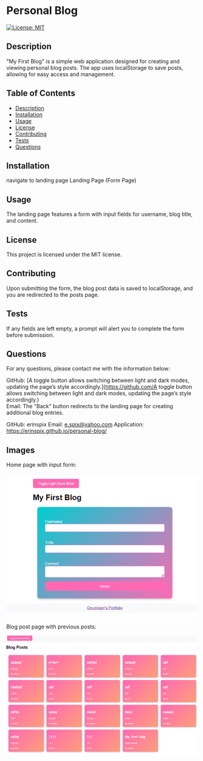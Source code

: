 # Personal Blog

[![License: MIT](https://img.shields.io/badge/License-MIT-yellow.svg)](https://opensource.org/licenses/MIT)

## Description

"My First Blog" is a simple web application designed for creating and viewing personal blog posts. The app uses localStorage to save posts, allowing for easy access and management.

## Table of Contents

- [Description](#description)
- [Installation](#installation)
- [Usage](#usage)
- [License](#license)
- [Contributing](#contributing)
- [Tests](#tests)
- [Questions](#questions)

## Installation
navigate to landing page
Landing Page (Form Page)

## Usage

The landing page features a form with input fields for username, blog title, and content.

## License

This project is licensed under the MIT license.

## Contributing

Upon submitting the form, the blog post data is saved to localStorage, and you are redirected to the posts page.

## Tests

If any fields are left empty, a prompt will alert you to complete the form before submission.

## Questions

For any questions, please contact me with the information below:

GitHub: [A toggle button allows switching between light and dark modes, updating the page’s style accordingly.](https://github.com/A toggle button allows switching between light and dark modes, updating the page’s style accordingly.)  
Email: The "Back" button redirects to the landing page for creating additional blog entries.

GitHub: erinspix
Email: e.spix@yahoo.com
Application: https://erinspix.github.io/personal-blog/
## Images
Home page with input form:

![Home Image](./assets/bloghome.png)

Blog post page with previous posts:

![bog images](./assets/blogposts.png)

